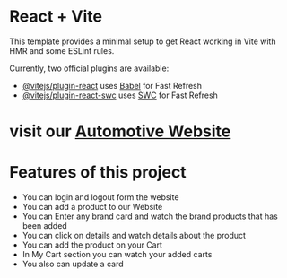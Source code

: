 # React + Vite

This template provides a minimal setup to get React working in Vite with HMR and some ESLint rules.

Currently, two official plugins are available:

- [@vitejs/plugin-react](https://github.com/vitejs/vite-plugin-react/blob/main/packages/plugin-react/README.md) uses [Babel](https://babeljs.io/) for Fast Refresh
- [@vitejs/plugin-react-swc](https://github.com/vitejs/vite-plugin-react-swc) uses [SWC](https://swc.rs/) for Fast Refresh

# visit our [Automotive Website](https://automotive-project-a89be.web.app/)
# Features of this project
- You can login and logout form the website
- You can add a product to our Website
- You can Enter any brand card and watch the brand products that has been added
- You can click on details and watch details about the product
- You can add the product on your Cart
- In My Cart section you can watch your added carts
- You also can update a card 
